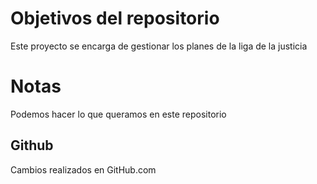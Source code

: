 # Objetivos del repositorio

Este proyecto se encarga de gestionar los planes de la liga de la justicia

# Notas

Podemos hacer lo que queramos en este repositorio

## Github
Cambios realizados en GitHub.com
